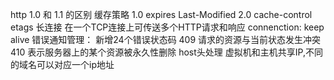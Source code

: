 http 1.0 和 1.1 的区别
缓存策略 1.0 expires Last-Modified 2.0 cache-control etags
长连接 在一个TCP连接上可传送多个HTTP请求和响应 connenction: keep alive
错误通知管理： 新增24个错误状态码 409 请求的资源与当前状态发生冲突
                               410 表示服务器上的某个资源被永久性删除
host头处理 虚拟机和主机共享IP,不同的域名可以对应一个ip地址
